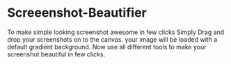 # Screeenshot-Beautifier
To make simple looking screenshot awesome in few clicks
Simply Drag and drop your screenshots on to the canvas.
your image will be loaded with a default gradient background.
Now use all different tools to make your screenshot beautiful in few clicks.
